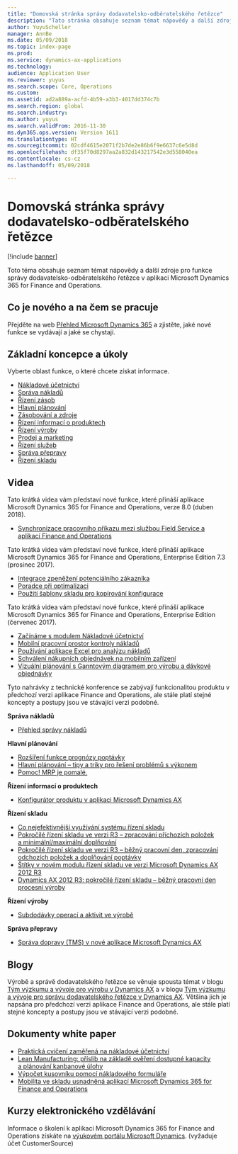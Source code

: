 ```yaml
---
title: "Domovská stránka správy dodavatelsko-odběratelského řetězce"
description: "Tato stránka obsahuje seznam témat nápovědy a další zdroje pro funkce správy dodavatelsko-odběratelského řetězce v aplikaci Microsoft Dynamics 365 for Finance and Operations."
author: YuyuScheller
manager: AnnBe
ms.date: 05/09/2018
ms.topic: index-page
ms.prod: 
ms.service: dynamics-ax-applications
ms.technology: 
audience: Application User
ms.reviewer: yuyus
ms.search.scope: Core, Operations
ms.custom: 
ms.assetid: ad2a889a-acfd-4b59-a3b3-4017dd374c7b
ms.search.region: global
ms.search.industry: 
ms.author: yuyus
ms.search.validFrom: 2016-11-30
ms.dyn365.ops.version: Version 1611
ms.translationtype: HT
ms.sourcegitcommit: 02cdf4615e2071f2b7de2e86b6f9e6637c6e5d8d
ms.openlocfilehash: df35f70d8297aa2a832d143217542e3d558040ea
ms.contentlocale: cs-cz
ms.lasthandoff: 05/09/2018

---
```


# <a name="supply-chain-management-home-page"></a>Domovská stránka správy dodavatelsko-odběratelského řetězce

[!include [banner](includes/banner.md)]

Toto téma obsahuje seznam témat nápovědy a další zdroje pro funkce správy dodavatelsko-odběratelského řetězce v aplikaci Microsoft Dynamics 365 for Finance and Operations. 

## <a name="whats-new-and-in-development"></a>Co je nového a na čem se pracuje
Přejděte na web <a href="https://roadmap.dynamics.com/">Přehled Microsoft Dynamics 365</a> a zjistěte, jaké nové funkce se vydávají a jaké se chystají. 

## <a name="core-concepts-and-tasks"></a>Základní koncepce a úkoly

Vyberte oblast funkce, o které chcete získat informace.

- [Nákladové účetnictví](../financials/cost-accounting/cost-accounting-home-page.md)
- [Správa nákladů](cost-management/cost-management-home-page.md)  
- [Řízení zásob](inventory/inventory-home-page.md)
- [Hlavní plánování](master-planning/master-planning-home-page.md)
- [Zásobování a zdroje](procurement/procurement-sourcing-overview.md)
- [Řízení informací o produktech](pim/product-information.md)
- [Řízení výroby](production-control/production-process-overview.md)
- [Prodej a marketing](sales-marketing/overview-sales-marketing.md)
- [Řízení služeb](service-management/service-management-home-page.md)
- [Správa přepravy](transportation/transportation-management-overview.md)
- [Řízení skladu](warehousing/warehouse-configuration.md)

## <a name="videos"></a>Videa

Tato krátká videa vám představí nové funkce, které přináší aplikace Microsoft Dynamics 365 for Finance and Operations, verze 8.0 (duben 2018).

- [Synchronizace pracovního příkazu mezi službou Field Service a aplikací Finance and Operations](https://youtu.be/hAB4TDVMjxU)

Tato krátká videa vám představí nové funkce, které přináší aplikace Microsoft Dynamics 365 for Finance and Operations, Enterprise Edition 7.3 (prosinec 2017).

-  [Integrace zpeněžení potenciálního zákazníka](https://youtu.be/AVV9x5x-XCg) 
-  [Poradce při optimalizaci](https://www.youtube.com/watch?v=MRsAzgFCUSQ&t=4s)
-  [Použití šablony skladu pro kopírování konfigurace](https://www.youtube.com/watch?v=K2WIfFlqJYs&feature=youtu.be)

Tato krátká videa vám představí nové funkce, které přináší aplikace Microsoft Dynamics 365 for Finance and Operations, Enterprise Edition (červenec 2017).

-  [Začínáme s modulem Nákladové účetnictví](https://youtu.be/1pUDtJQZ8FU)
-  [Mobilní pracovní prostor kontroly nákladů](https://youtu.be/imsuTg8rUVk)
-  [Používání aplikace Excel pro analýzu nákladů](https://youtu.be/-HKHYdClvx8)
-  [Schválení nákupních objednávek na mobilním zařízení](https://youtu.be/gZ-gOlJe7H8)
-  [Vizuální plánování s Ganntovým diagramem pro výrobu a dávkové objednávky](https://youtu.be/BtbuShkGj4I)

Tyto nahrávky z technické konference se zabývají funkcionalitou produktu v předchozí verzi aplikace Finance and Operations, ale stále platí stejné koncepty a postupy jsou ve stávající verzi podobné. 

**Správa nákladů**

-  [Přehled správy nákladů](https://www.youtube.com/watch?v=vXzlC-mOBcg&feature=youtu.be)

**Hlavní plánování**

-  [Rozšíření funkce prognózy poptávky](https://www.youtube.com/watch?v=4OIKIXLiNjI&feature=youtu.be)
-  [Hlavní plánování – tipy a triky pro řešení problémů s výkonem](https://youtu.be/7v8BPmEs9Dg)
-  [Pomoc! MRP je pomalé.](https://youtu.be/RLXybx20B5o)

**Řízení informací o produktech**

-  [Konfigurátor produktu v aplikaci Microsoft Dynamics AX](https://youtu.be/zotrj3SbCl4)

**Řízení skladu** 

<!---  [Process inbound ASNs in Warehouse management](https://mix.office.com/watch/wpf78tr7rjuh)-->  
-  [Co nejefektivnější využívání systému řízení skladu](https://www.youtube.com/watch?v=--_didmZKHo&t=10s)
-  [Pokročilé řízení skladu ve verzi R3 – zpracování příchozích položek a minimální/maximální doplňování](https://www.youtube.com/watch?v=z5_V5Eqlf5M&t=48s)
-  [Pokročilé řízení skladu ve verzi R3 – běžný pracovní den, zpracování odchozích položek a doplňování poptávky](https://youtu.be/Og0gLlVp7jA)
-  [Štítky v novém modulu řízení skladu ve verzi Microsoft Dynamics AX 2012 R3](https://youtu.be/5w1MngVchBA)
-  [Dynamics AX 2012 R3: pokročilé řízení skladu – běžný pracovní den procesní výroby](https://www.youtube.com/embed/QUxXUrN-7n4)

**Řízení výroby**

-  [Subdodávky operací a aktivit ve výrobě](https://youtu.be/y1jrd3A_k70)

**Správa přepravy**

-  [Správa dopravy (TMS) v nové aplikace Microsoft Dynamics AX](https://youtu.be/jgmTgJIgEFQ)

## <a name="blogs"></a>Blogy
Výrobě a správě dodavatelského řetězce se věnuje spousta témat v blogu <a href="https://blogs.msdn.microsoft.com/axmfg/">Tým výzkumu a vývoje pro výrobu v Dynamics AX</a> a v blogu <a href="https://blogs.msdn.microsoft.com/dynamicsaxscm/">Tým výzkumu a vývoje pro správu dodavatelského řetězce v Dynamics AX</a>. Většina jich je napsána pro předchozí verzi aplikace Finance and Operations, ale stále platí stejné koncepty a postupy jsou ve stávající verzi podobné. 

## <a name="white-papers"></a>Dokumenty white paper
-  <a href="https://mbs.microsoft.com/customersource/northamerica/AX/learning/documentation/white-papers/msd365optgtstcostacc/">Praktická cvičení zaměřená na nákladové účetnictví</a> 
-  <a href="https://mbs.microsoft.com/customersource/northamerica/AX/learning/documentation/white-papers/leanmanufkanban365opt/">Lean Manufacturing: příslib na základě ověření dostupné kapacity a plánování kanbanové úlohy</a> 
-  <a href="https://mbs.microsoft.com/customersource/northamerica/AX/learning/documentation/white-papers/365operationsbomcalsheet/">Výpočet kusovníku pomocí nákladového formuláře</a>
-  <a href="https://mbs.microsoft.com/customersource/northamerica/365Enterprise/learning/documentation/white-papers/MobilityWarehouse/">Mobilita ve skladu usnadněná aplikací Microsoft Dynamics 365 for Finance and Operations</a>

## <a name="elearning-courses"></a>Kurzy elektronického vzdělávání
Informace o školení k aplikaci Microsoft Dynamics 365 for Finance and Operations získáte na <a href="https://mbspartner.microsoft.com/AX/LearningPlans/"> výukovém portálu Microsoft Dynamics</a>. (vyžaduje účet CustomerSource) 



